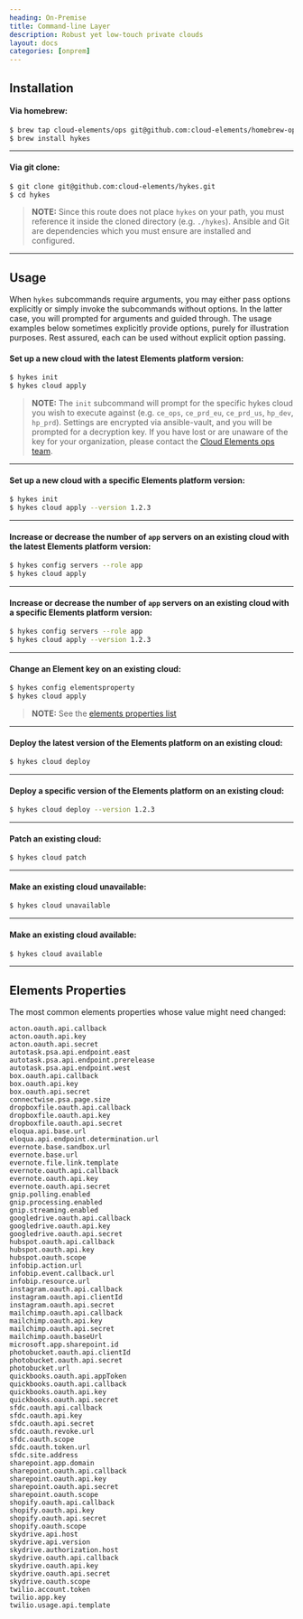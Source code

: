 ```yaml
---
heading: On-Premise
title: Command-line Layer
description: Robust yet low-touch private clouds
layout: docs
categories: [onprem]
---
```


## Installation

#### Via homebrew:

```bash
$ brew tap cloud-elements/ops git@github.com:cloud-elements/homebrew-ops.git
$ brew install hykes
```

---

#### Via git clone:

```bash
$ git clone git@github.com:cloud-elements/hykes.git
$ cd hykes
```

> __NOTE:__ Since this route does not place `hykes` on your path, you must reference it inside the
cloned directory (e.g. `./hykes`). Ansible and Git are dependencies which you must ensure are
installed and configured.

---

## Usage
When `hykes` subcommands require arguments, you may either pass options explicitly or simply invoke
the subcommands without options. In the latter case, you will prompted for arguments and guided
through. The usage examples below sometimes explicitly provide options, purely for illustration
purposes. Rest assured, each can be used without explicit option passing.

#### Set up a new cloud with the latest Elements platform version:

```bash
$ hykes init
$ hykes cloud apply
```

> __NOTE:__ The `init` subcommand will prompt for the specific hykes cloud you wish to execute
against (e.g. `ce_ops`, `ce_prd_eu`, `ce_prd_us`, `hp_dev`, `hp_prd`). Settings are encrypted via
ansible-vault, and you will be prompted for a decryption key. If you have lost or are unaware of the
key for your organization, please contact the
[Cloud Elements ops team](mailto:elements-ops@cloud-elements.com).

---

#### Set up a new cloud with a specific Elements platform version:

```bash
$ hykes init
$ hykes cloud apply --version 1.2.3
```

---

#### Increase or decrease the number of `app` servers on an existing cloud with the latest Elements platform version:

```bash
$ hykes config servers --role app
$ hykes cloud apply
```

---

#### Increase or decrease the number of `app` servers on an existing cloud with a specific Elements platform version:

```bash
$ hykes config servers --role app
$ hykes cloud apply --version 1.2.3
```

---

#### Change an Element key on an existing cloud:

```bash
$ hykes config elementsproperty
$ hykes cloud apply
```

> __NOTE:__ See the [elements properties list](#elements-properties)

---

#### Deploy the latest version of the Elements platform on an existing cloud:

```bash
$ hykes cloud deploy
```

---

#### Deploy a specific version of the Elements platform on an existing cloud:

```bash
$ hykes cloud deploy --version 1.2.3
```

---

#### Patch an existing cloud:

```bash
$ hykes cloud patch
```

---

#### Make an existing cloud unavailable:

```bash
$ hykes cloud unavailable
```

---

#### Make an existing cloud available:

```bash
$ hykes cloud available
```

---

## Elements Properties

The most common elements properties whose value might need changed:

```
acton.oauth.api.callback
acton.oauth.api.key
acton.oauth.api.secret
autotask.psa.api.endpoint.east
autotask.psa.api.endpoint.prerelease
autotask.psa.api.endpoint.west
box.oauth.api.callback
box.oauth.api.key
box.oauth.api.secret
connectwise.psa.page.size
dropboxfile.oauth.api.callback
dropboxfile.oauth.api.key
dropboxfile.oauth.api.secret
eloqua.api.base.url
eloqua.api.endpoint.determination.url
evernote.base.sandbox.url
evernote.base.url
evernote.file.link.template
evernote.oauth.api.callback
evernote.oauth.api.key
evernote.oauth.api.secret
gnip.polling.enabled
gnip.processing.enabled
gnip.streaming.enabled
googledrive.oauth.api.callback
googledrive.oauth.api.key
googledrive.oauth.api.secret
hubspot.oauth.api.callback
hubspot.oauth.api.key
hubspot.oauth.scope
infobip.action.url
infobip.event.callback.url
infobip.resource.url
instagram.oauth.api.callback
instagram.oauth.api.clientId
instagram.oauth.api.secret
mailchimp.oauth.api.callback
mailchimp.oauth.api.key
mailchimp.oauth.api.secret
mailchimp.oauth.baseUrl
microsoft.app.sharepoint.id
photobucket.oauth.api.clientId
photobucket.oauth.api.secret
photobucket.url
quickbooks.oauth.api.appToken
quickbooks.oauth.api.callback
quickbooks.oauth.api.key
quickbooks.oauth.api.secret
sfdc.oauth.api.callback
sfdc.oauth.api.key
sfdc.oauth.api.secret
sfdc.oauth.revoke.url
sfdc.oauth.scope
sfdc.oauth.token.url
sfdc.site.address
sharepoint.app.domain
sharepoint.oauth.api.callback
sharepoint.oauth.api.key
sharepoint.oauth.api.secret
sharepoint.oauth.scope
shopify.oauth.api.callback
shopify.oauth.api.key
shopify.oauth.api.secret
shopify.oauth.scope
skydrive.api.host
skydrive.api.version
skydrive.authorization.host
skydrive.oauth.api.callback
skydrive.oauth.api.key
skydrive.oauth.api.secret
skydrive.oauth.scope
twilio.account.token
twilio.app.key
twilio.usage.api.template
```
